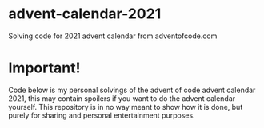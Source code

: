 # advent-calendar-2021
Solving code for 2021 advent calendar from adventofcode.com

# Important!
Code below is my personal solvings of the advent of code advent calendar 2021, this may contain spoilers if you want to do the advent calendar yourself.
This repository is in no way meant to show how it is done, but purely for sharing and personal entertainment purposes.
